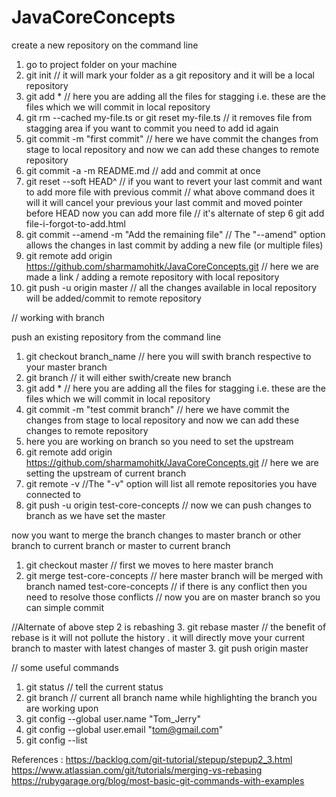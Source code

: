 # JavaCoreConcepts
create a new repository on the command line
1. go to project folder on your machine
2. git init  // it will mark your folder as a git repository and it will be a local repository
3. git add *  // here you are adding all the files for stagging i.e. these are the files which we will commit in local repository
4. git rm --cached my-file.ts or git reset my-file.ts // it removes file from stagging area if you want to commit you need to add id again
5. git commit -m "first commit"  // here we have commit the changes from stage to local repository and now we can add these changes to remote repository
6. git commit -a -m README.md  // add and commit at once
7. git reset --soft HEAD^ // if you want to revert your last commit and want to add more file with previous commit
// what above command does it will it will cancel your previous your last commit and moved pointer before HEAD now you can add more file
// it's alternate  of step 6
git add file-i-forgot-to-add.html
8. git commit --amend -m "Add the remaining file" // The "--amend" option allows the changes in last commit by adding a new file (or multiple files)
9. git remote add origin https://github.com/sharmamohitk/JavaCoreConcepts.git  // here we are made a link / adding a remote repository with local repository
10. git push -u origin master  // all the changes available in local repository will be added/commit to remote repository


// working with branch

push an existing repository from the command line

1. git checkout branch_name // here you will swith branch respective to your master branch
2. git branch <test-core-concepts> // it will either swith/create new branch 
3. git add * // here you are adding all the files for stagging i.e. these are the files which we will commit in local repository
4. git commit -m "test commit branch" // here we have commit the changes from stage to local repository and now we can add these changes to remote repository
5. here you are working on branch so you need to set the upstream
6. git remote add origin https://github.com/sharmamohitk/JavaCoreConcepts.git // here we are setting the upstream of current branch
7. git remote -v //The "-v" option will list all remote repositories you have connected to
7. git push -u origin  test-core-concepts // now we can push changes to branch as we have set the master

now you want to merge the branch changes to master branch or other branch to current branch or master to current branch
1. git checkout master  // first we moves to here master branch
2. git merge test-core-concepts  // here master branch will be merged with branch named test-core-concepts
// if there is any conflict then you need to resolve those conflicts
// now you are on master branch so you can simple commit

//Alternate of above step 2 is rebashing 
3. git rebase master  // the benefit of rebase is it will not pollute the history . it will directly move your current branch to master with latest changes of master
3. git push origin master


// some useful commands
1. git status // tell the current status
2. git branch // current all branch name while highlighting the branch you are working upon
3. git config --global user.name "Tom_Jerry"
4. git config --global user.email "tom@gmail.com"
5. git config --list


References :
https://backlog.com/git-tutorial/stepup/stepup2_3.html
https://www.atlassian.com/git/tutorials/merging-vs-rebasing
https://rubygarage.org/blog/most-basic-git-commands-with-examples

